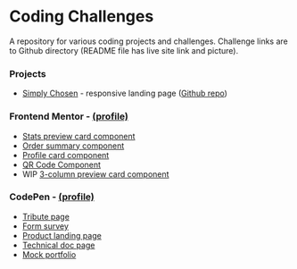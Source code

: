 # Coding Challenges
A repository for various coding projects and challenges. Challenge links are to Github directory (README file has live site link and picture).

### Projects
- [Simply Chosen](https://dinojetpilot.github.io/SimplyChosen/) - responsive landing page ([Github repo](https://github.com/DinoJetPilot/SimplyChosen/tree/main/))

### Frontend Mentor - [(profile)](https://www.frontendmentor.io/profile/DinoJetPilot)

- [Stats preview card component](https://github.com/DinoJetPilot/code-2-self/tree/main/coding-challenges/stats-preview-card-component)
- [Order summary component](https://github.com/DinoJetPilot/code-2-self/tree/main/coding-challenges/order-summary-component) 
- [Profile card component](https://github.com/DinoJetPilot/code-2-self/tree/main/coding-challenges/profile-card-component)
- [QR Code Component](https://github.com/DinoJetPilot/code-2-self/blob/main/coding-challenges/qr-code-component/)
- WIP [3-column preview card component](https://github.com/DinoJetPilot/code-2-self/blob/main/coding-challenges/3-column-preview-card-component/)
<!-- - WIP [Intro Component w/ Signup Form](https://github.com/DinoJetPilot/code-2-self/tree/main/coding-challenges/intro-component-with-signup-form) -->

### CodePen - [(profile)](https://codepen.io/dinojetpilot)

- [Tribute page](https://codepen.io/jmillet/pen/GREbZMr)
- [Form survey](https://codepen.io/jmillet/pen/eYEOdoW) 
- [Product landing page](https://codepen.io/jmillet/pen/JjyPQXQ) 
- [Technical doc page](https://codepen.io/jmillet/pen/rNzNoWN)
- [Mock portfolio](https://codepen.io/jmillet/pen/JjydQVz) 
